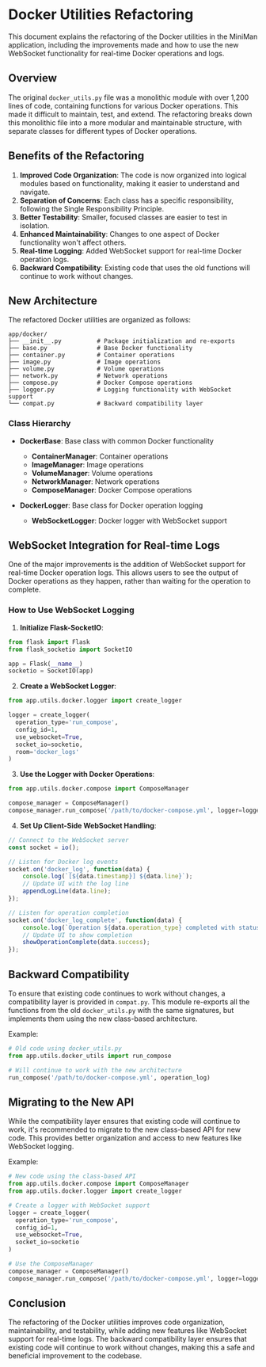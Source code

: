 # Docker Utilities Refactoring

This document explains the refactoring of the Docker utilities in the MiniMan application, including the improvements made and how to use the new WebSocket functionality for real-time Docker operations and logs.

## Overview

The original `docker_utils.py` file was a monolithic module with over 1,200 lines of code, containing functions for various Docker operations. This made it difficult to maintain, test, and extend. The refactoring breaks down this monolithic file into a more modular and maintainable structure, with separate classes for different types of Docker operations.

## Benefits of the Refactoring

1. **Improved Code Organization**: The code is now organized into logical modules based on functionality, making it easier to understand and navigate.
2. **Separation of Concerns**: Each class has a specific responsibility, following the Single Responsibility Principle.
3. **Better Testability**: Smaller, focused classes are easier to test in isolation.
4. **Enhanced Maintainability**: Changes to one aspect of Docker functionality won't affect others.
5. **Real-time Logging**: Added WebSocket support for real-time Docker operation logs.
6. **Backward Compatibility**: Existing code that uses the old functions will continue to work without changes.

## New Architecture

The refactored Docker utilities are organized as follows:

```
app/docker/
├── __init__.py          # Package initialization and re-exports
├── base.py              # Base Docker functionality
├── container.py         # Container operations
├── image.py             # Image operations
├── volume.py            # Volume operations
├── network.py           # Network operations
├── compose.py           # Docker Compose operations
├── logger.py            # Logging functionality with WebSocket support
└── compat.py            # Backward compatibility layer
```

### Class Hierarchy

- **DockerBase**: Base class with common Docker functionality
  - **ContainerManager**: Container operations
  - **ImageManager**: Image operations
  - **VolumeManager**: Volume operations
  - **NetworkManager**: Network operations
  - **ComposeManager**: Docker Compose operations

- **DockerLogger**: Base class for Docker operation logging
  - **WebSocketLogger**: Docker logger with WebSocket support

## WebSocket Integration for Real-time Logs

One of the major improvements is the addition of WebSocket support for real-time Docker operation logs. This allows users to see the output of Docker operations as they happen, rather than waiting for the operation to complete.

### How to Use WebSocket Logging

1. **Initialize Flask-SocketIO**:

```python
from flask import Flask
from flask_socketio import SocketIO

app = Flask(__name__)
socketio = SocketIO(app)
```

2. **Create a WebSocket Logger**:

```python
from app.utils.docker.logger import create_logger

logger = create_logger(
  operation_type='run_compose',
  config_id=1,
  use_websocket=True,
  socket_io=socketio,
  room='docker_logs'
)
```

3. **Use the Logger with Docker Operations**:

```python
from app.utils.docker.compose import ComposeManager

compose_manager = ComposeManager()
compose_manager.run_compose('/path/to/docker-compose.yml', logger=logger)
```

4. **Set Up Client-Side WebSocket Handling**:

```javascript
// Connect to the WebSocket server
const socket = io();

// Listen for Docker log events
socket.on('docker_log', function(data) {
    console.log(`[${data.timestamp}] ${data.line}`);
    // Update UI with the log line
    appendLogLine(data.line);
});

// Listen for operation completion
socket.on('docker_log_complete', function(data) {
    console.log(`Operation ${data.operation_type} completed with status: ${data.status}`);
    // Update UI to show completion
    showOperationComplete(data.success);
});
```

## Backward Compatibility

To ensure that existing code continues to work without changes, a compatibility layer is provided in `compat.py`. This module re-exports all the functions from the old `docker_utils.py` with the same signatures, but implements them using the new class-based architecture.

Example:

```python
# Old code using docker_utils.py
from app.utils.docker_utils import run_compose

# Will continue to work with the new architecture
run_compose('/path/to/docker-compose.yml', operation_log)
```

## Migrating to the New API

While the compatibility layer ensures that existing code will continue to work, it's recommended to migrate to the new class-based API for new code. This provides better organization and access to new features like WebSocket logging.

Example:

```python
# New code using the class-based API
from app.utils.docker.compose import ComposeManager
from app.utils.docker.logger import create_logger

# Create a logger with WebSocket support
logger = create_logger(
  operation_type='run_compose',
  config_id=1,
  use_websocket=True,
  socket_io=socketio
)

# Use the ComposeManager
compose_manager = ComposeManager()
compose_manager.run_compose('/path/to/docker-compose.yml', logger=logger)
```

## Conclusion

The refactoring of the Docker utilities improves code organization, maintainability, and testability, while adding new features like WebSocket support for real-time logs. The backward compatibility layer ensures that existing code will continue to work without changes, making this a safe and beneficial improvement to the codebase.